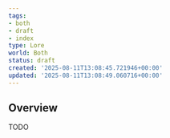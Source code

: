 ```yaml
---
tags:
- both
- draft
- index
type: Lore
world: Both
status: draft
created: '2025-08-11T13:08:45.721946+00:00'
updated: '2025-08-11T13:08:49.060716+00:00'
---
```



## Overview

TODO
